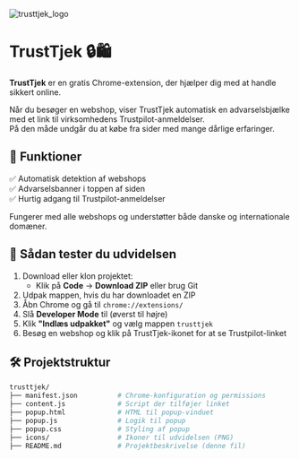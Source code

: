  ![trusttjek_logo](https://github.com/user-attachments/assets/cc106954-70d0-4fea-99b5-5f3c58482c6a)

# TrustTjek 🔒🛍️

**TrustTjek** er en gratis Chrome-extension, der hjælper dig med at handle sikkert online.

Når du besøger en webshop, viser TrustTjek automatisk en advarselsbjælke med et link til virksomhedens Trustpilot-anmeldelser.  
På den måde undgår du at købe fra sider med mange dårlige erfaringer.

## 🔧 Funktioner

✅ Automatisk detektion af webshops  
✅ Advarselsbanner i toppen af siden  
✅ Hurtig adgang til Trustpilot-anmeldelser  

Fungerer med alle webshops og understøtter både danske og internationale domæner.

## 🧪 Sådan tester du udvidelsen

1. Download eller klon projektet:
   - Klik på **Code** → **Download ZIP** eller brug Git
2. Udpak mappen, hvis du har downloadet en ZIP
3. Åbn Chrome og gå til `chrome://extensions/`
4. Slå **Developer Mode** til (øverst til højre)
5. Klik **"Indlæs udpakket"** og vælg mappen `trusttjek`
6. Besøg en webshop og klik på TrustTjek-ikonet for at se Trustpilot-linket

## 🛠️ Projektstruktur

```bash
trusttjek/
├── manifest.json          # Chrome-konfiguration og permissions
├── content.js             # Script der tilføjer linket
├── popup.html             # HTML til popup-vinduet
├── popup.js               # Logik til popup
├── popup.css              # Styling af popup
├── icons/                 # Ikoner til udvidelsen (PNG)
├── README.md              # Projektbeskrivelse (denne fil)

